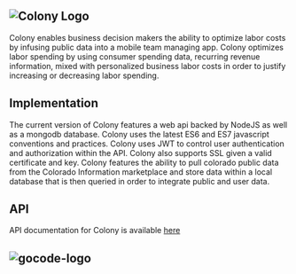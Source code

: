 ##
![Colony Logo](https://raw.githubusercontent.com/GoCodeColorado/Colony/master/public/images/darkcolonylogo.png?token=ADh65KyOgIOUDOq9QPmVckrW8cKTJnw7ks5Y8rSSwA%3D%3D)
--


Colony enables business decision makers the ability to optimize labor costs by infusing public data into a mobile team managing app.  Colony optimizes labor spending by using consumer spending data, recurring revenue information, mixed with personalized business labor costs in order to justify increasing or decreasing labor spending. 

## Implementation

The current version of Colony features a web api backed by NodeJS as well as a mongodb database.  Colony uses the latest ES6 and ES7 javascript conventions and practices.  Colony uses JWT to control user authentication and authorization within the API.  Colony also supports SSL given a valid certificate and key.  Colony features the ability to pull colorado public data from the Colorado Information marketplace and store data within a local database that is then queried in order to integrate public and user data.

## API

API documentation for Colony is available [here](http://104.131.55.239:3000/api/docs)

##
![gocode-logo](https://cloud.githubusercontent.com/assets/100216/12792545/96727a8e-ca69-11e5-9b9a-cddfa80d1c4b.png)
--
